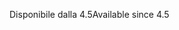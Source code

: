<span data-ttu-id="b5299-101">Disponibile dalla 4.5</span><span class="sxs-lookup"><span data-stu-id="b5299-101">Available since 4.5</span></span>